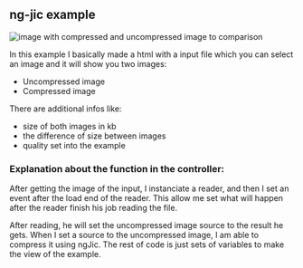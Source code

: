 ## ng-jic example

![image with compressed and uncompressed image to comparison](https://github.com/leunardo/ng-jic/blob/master/example/example.PNG)

In this example I basically made a html with a input file which you can
select an image and it will show you two images:

* Uncompressed image
* Compressed image

There are additional infos like:

* size of both images in kb
* the difference of size between images
* quality set into the example

### Explanation about the function in the controller:

After getting the image of the input, I instanciate a reader, 
and then I set an event after the load end of the reader. This allow me
set what will happen after the reader finish his job reading the file.

After reading, he will set the uncompressed image source to the result he gets. When I set a source to the uncompressed image, I am able to compress it using ngJic. The rest of code is 
just sets of variables to make the view of the example.
